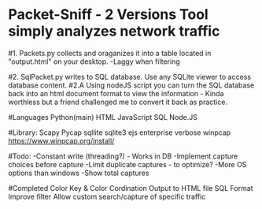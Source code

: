 # Packet-Sniff - 2 Versions Tool simply analyzes network traffic 

#1. Packets.py collects and oraganizes it into a table located in "output.html" on your desktop. -Laggy when filtering

#2. SqlPacket.py writes to SQL database. Use any SQLite viewer to access database content. 
#2.A Using nodeJS script you can turn the SQL database back into an html document format to view the information - Kinda worthless but a friend challenged me to convert it back as practice.

#Languages
Python(main)
HTML
JavaScript
SQL
Node.JS


#Library:
Scapy
Pycap
sqllite
sqlite3
ejs
enterprise
verbose
winpcap https://www.winpcap.org/install/


#Todo:
-Constant write (threading?) - Works in DB
-Implement capture choices before capture
-Limit duplicate captures - to optimize?
-More OS options than windows
-Show total captures

#Completed
Color Key & Color Cordination
Output to HTML file
SQL Format
Improve filter
Allow custom search/capture of specific traffic
